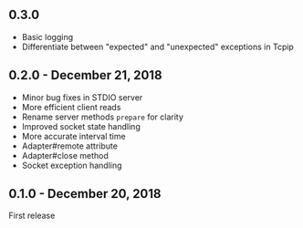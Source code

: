 ## 0.3.0
- Basic logging
- Differentiate between "expected" and "unexpected" exceptions in Tcpip

## 0.2.0 - December 21, 2018
- Minor bug fixes in STDIO server
- More efficient client reads
- Rename server methods `prepare` for clarity
- Improved socket state handling
- More accurate interval time
- Adapter#remote attribute
- Adapter#close method
- Socket exception handling

## 0.1.0 - December 20, 2018
First release
